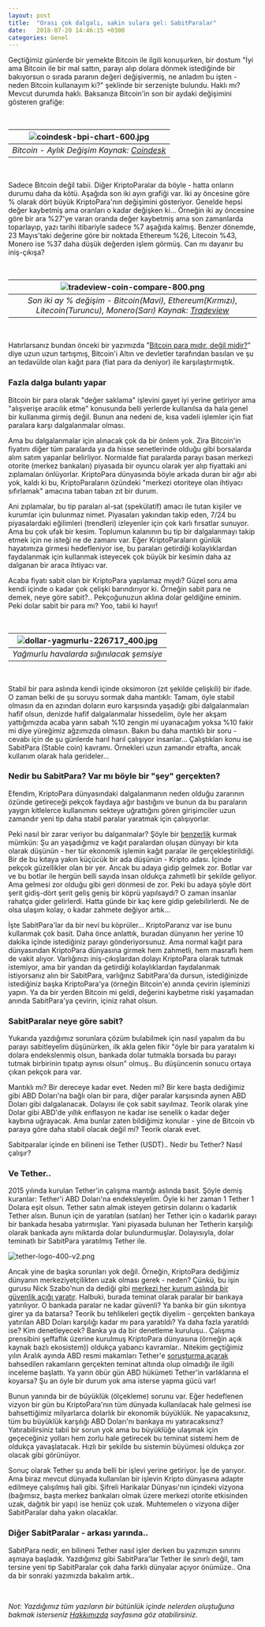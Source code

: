 ```yaml
---
layout: post
title:  "Orası çok dalgalı, sakin sulara gel: SabitParalar"
date:   2018-07-20 14:46:15 +0300
categories: Genel
---
```


Geçtiğimiz günlerde bir yemekte Bitcoin ile ilgili konuşurken, bir dostum "İyi ama Bitcoin ile bir mal sattın, parayı alıp dolara dönmek istediğinde bir bakıyorsun o sırada paranın değeri değişivermiş, ne anladım bu işten - neden Bitcoin kullanayım ki?" şeklinde bir serzenişte bulundu. Haklı mı? Mevcut durumda haklı. Baksanıza Bitcoin'in son bir aydaki değişimini gösteren grafiğe: 


&nbsp;

| ![coindesk-bpi-chart-600.jpg](/assets/coindesk-bpi-chart-600.jpg) | 
|:--:| 
| *Bitcoin - Aylık Değişim Kaynak: [Coindesk](https://www.coindesk.com/price/)* |

&nbsp; 

Sadece Bitcoin değil tabii. Diğer KriptoParalar da böyle - hatta onların durumu daha da kötü. Aşağıda son iki ayın grafiği var. İki ay öncesine göre % olarak dört büyük KriptoPara'nın değişimini gösteriyor. Genelde hepsi değer kaybetmiş ama oranları o kadar değişken ki... Örneğin iki ay öncesine göre bir ara %27'ye varan oranda değer kaybetmiş ama son zamanlarda toparlayıp, yazı tarihi itibariyle sadece %7 aşağıda kalmış. Benzer dönemde, 23 Mayıs'taki değerine göre bir noktada Ethereum %26, Litecoin %43, Monero ise %37 daha düşük değerden işlem görmüş. Can mı dayanır bu iniş-çıkışa?


&nbsp;

| ![tradeview-coin-compare-800.png](/assets/tradeview-coin-compare-800.png) | 
|:--:| 
| *Son iki ay % değişim - Bitcoin(Mavi), Ethereum(Kırmızı), Litecoin(Turuncu), Monero(Sarı) Kaynak: [Tradeview](https://www.multicoincharts.com/?chart=COINBASE:BTCUSD)* |

&nbsp;

Hatırlarsanız bundan önceki bir yazımızda "[Bitcoin para mıdır, değil midir?](/genel/2018/03/22/Bitcoin-para-mi-gercekten.html)" diye uzun uzun tartışmış, Bitcoin'i Altın ve devletler tarafından basılan ve şu an tedavülde olan kağıt para (fiat para da deniyor) ile karşılaştırmıştık. 

### Fazla dalga bulantı yapar

Bitcoin bir para olarak "değer saklama" işlevini gayet iyi yerine getiriyor ama "alışverişe aracılık etme" konusunda belli yerlerde kullanılsa da hala genel bir kullanıma girmiş değil. Bunun ana nedeni de, kısa vadeli işlemler için fiat paralara karşı dalgalanmalar olması.  

Ama bu dalgalanmalar için alınacak çok da bir önlem yok. Zira Bitcoin'in fiyatını diğer tüm paralarda ya da hisse senetlerinde olduğu gibi borsalarda alım satım yapanlar belirliyor. Normalde fiat paralarda parayı basan merkezi otorite (merkez bankaları) piyasada bir oyuncu olarak yer alıp fiyattaki ani zıplamaları önlüyorlar. KriptoPara dünyasında böyle arkada duran bir ağır abi yok, kaldı ki bu, KriptoParaların özündeki "merkezi otoriteye olan ihtiyacı sıfırlamak" amacına taban taban zıt bir durum. 

Ani zıplamalar, bu tip paraları al-sat (spekülatif) amacı ile tutan kişiler ve kurumlar için bulunmaz nimet. Piyasaları yakından takip eden, 7/24 bu piyasalardaki eğilimleri (trendleri) izleyenler için çok karlı fırsatlar sunuyor. Ama bu çok ufak bir kesim. Toplumun kalanının bu tip bir dalgalanmayı takip etmek için ne isteği ne de zamanı var. Eğer KriptoParaların günlük hayatımıza girmesi hedefleniyor ise, bu paraları getirdiği kolaylıklardan faydalanmak için kullanmak isteyecek çok büyük bir kesimin daha az dalganan bir araca ihtiyacı var. 

Acaba fiyatı sabit olan bir KriptoPara yapılamaz mıydı? Güzel soru ama kendi içinde o kadar çok çelişki barındırıyor ki. Örneğin sabit para ne demek, neye göre sabit?.. Pekçoğunuzun aklına dolar geldiğine eminim. Peki dolar sabit bir para mı? Yoo, tabii ki hayır!

&nbsp;

| ![dollar-yagmurlu-226717_400.jpg](/assets/dollar-yagmurlu-226717_400.jpg) | 
|:--:| 
| *Yağmurlu havalarda sığınılacak şemsiye* |

&nbsp;

Stabil bir para aslında kendi içinde oksimoron (zıt şekilde çelişkili) bir ifade. O zaman belki de şu soruyu sormak daha mantıklı: Tamam, öyle stabil olmasın da en azından doların euro karşısında yaşadığı gibi dalgalanmaları hafif olsun, denizde hafif dalgalanmalar hissedelim, öyle her akşam yattığımızda acaba yarın sabah %10 zengin mi uyanacağım yoksa %10 fakir mi diye yüreğimiz ağzımızda olmasın. Bakın bu daha mantıklı bir soru - cevabı için de şu günlerde harıl harıl çalışıyor insanlar... Çalıştıkları konu ise SabitPara (Stable coin) kavramı. Örnekleri uzun zamandır etrafta, ancak kullanım olarak hala gerideler... 

### Nedir bu SabitPara? Var mı böyle bir "şey" gerçekten?

Efendim, KriptoPara dünyasındaki dalgalanmanın neden olduğu zararının özünde getireceği pekçok faydaya ağır bastığını ve bunun da bu paraların yaygın kitlelerce kullanımını sekteye uğrattığını gören girişimciler uzun zamandır yeni tip daha stabil paralar yaratmak için çalışıyorlar. 

Peki nasıl bir zarar veriyor bu dalganmalar? Şöyle bir [benzerlik](https://blog.havven.io/we-need-a-decentralised-stablecoin-b3e13346c74f) kurmak mümkün: Şu an yaşadığımız ve kağıt paralardan oluşan dünyayı bir kıta olarak düşünün - her tür ekonomik işlemin kağıt paralar ile gerçekleştirildiği. Bir de bu kıtaya yakın küçücük bir ada düşünün - Kripto adası. İçinde pekçok güzellikler olan bir yer. Ancak bu adaya gidip gelmek zor. Botlar var ve bu botlar ile hergün belli sayıda insan oldukça zahmetli bir şekilde geliyor. Ama gelmesi zor olduğu gibi geri dönmesi de zor. Peki bu adaya şöyle dört şerit gidiş-dört şerit geliş geniş bir köprü yapılsaydı? O zaman insanlar rahatça gider gelirlerdi. Hatta günde bir kaç kere gidip gelebilirlerdi. Ne de olsa ulaşım kolay, o kadar zahmete değiyor artık... 

İşte SabitPara'lar da bir nevi bu köprüler... KriptoParanız var ise bunu kullanmak çok basit. Daha önce anlattık, buradan dünyanın her yerine 10 dakika içinde istediğiniz parayı gönderiyorsunuz. Ama normal kağıt para dünyasından KriptoPara dünyasına girmek hem zahmetli, hem masraflı hem de vakit alıyor. Varlığınızı iniş-çıkışlardan dolayı KriptoPara olarak tutmak istemiyor, ama bir yandan da getirdiği kolaylıklardan faydalanmak istiyorsanız alın bir SabitPara, varlığınız SabitPara'da dursun, istediğinizde istediğiniz başka KriptoPara'ya (örneğin Bitcoin'e) anında çevirin işleminizi yapın. Ya da bir yerden Bitcoin mi geldi, değerini kaybetme riski yaşamadan anında SabitPara'ya çevirin, içiniz rahat olsun.


### SabitParalar neye göre sabit?

Yukarıda yazdığımız sorunlara çözüm bulabilmek için nasıl yapalım da bu parayı sabitleyelim düşünürken, ilk akla gelen fikir "öyle bir para yaratalım ki dolara endekslenmiş olsun, bankada dolar tutmakla borsada bu parayı tutmak birbirinin tıpatıp aynısı olsun" olmuş.. Bu düşüncenin sonucu ortaya çıkan pekçok para var. 

Mantıklı mı? Bir dereceye kadar evet. Neden mi? Bir kere başta dediğimiz gibi ABD Doları'na bağlı olan bir para, diğer paralar karşısında aynen ABD Doları gibi dalgalanacak. Dolayısı ile çok sabit sayılmaz. Teorik olarak yine Dolar gibi ABD'de yıllık enflasyon ne kadar ise senelik o kadar değer kaybına uğrayacak. Ama bunlar zaten bildiğimiz konular - yine de Bitcoin vb paraya göre daha stabil olacak değil mi? Teorik olarak evet. 

Sabitparalar içinde en bilineni ise Tether (USDT).. Nedir bu Tether? Nasıl çalışır?

### Ve Tether.. 

2015 yılında kurulan Tether'in çalışma mantığı aslında basit. Şöyle demiş kuranlar: Tether'i ABD Doları'na endeksleyelim. Öyle ki her zaman 1 Tether 1 Dolara eşit olsun. Tether satın almak isteyen getirsin dolarını o kadarlık Tether alsın. Bunun için de yaratılan (satılan) her Tether için o kadarlık parayı bir bankada hesaba yatırmışlar. Yani piyasada bulunan her Tetherin karşılığı olarak bankada aynı miktarda dolar bulundurmuşlar. Dolayısıyla, dolar teminatlı bir SabitPara yaratılmış Tether ile. 


![tether-logo-400-v2.png](/assets/tether-logo-400-v2.png) 	

Ancak yine de başka sorunları yok değil. Örneğin, KriptoPara dediğimiz dünyanın merkeziyetçilikten uzak olması gerek - neden? Çünkü, bu işin gurusu Nick Szabo'nun da dediği gibi [merkezi her kurum aslında bir güvenlik açığı yaratır](https://nakamotoinstitute.org/trusted-third-parties/). Halbuki, burada teminat olarak paralar bir bankaya yatırılıyor. O bankada paralar ne kadar güvenli? Ya banka bir gün sıkıntıya girer ya da batarsa? Teorik bu tehlikeleri geçtik diyelim - gerçekten bankaya yatırılan ABD Doları karşılığı kadar mı para yaratıldı? Ya daha fazla yaratıldı ise? Kim denetleyecek? Banka ya da bir denetleme kuruluşu.. Çalışma prensibini şeffaflık üzerine kurulmuş KriptoPara dünyasına (örneğin açık kaynak bazlı ekosistem)) oldukça yabancı kavramlar..  Nitekim geçtiğimiz yılın Aralık ayında ABD resmi makamları Tether'e [soruşturma açarak](https://www.bloomberg.com/news/articles/2018-01-30/crypto-exchange-bitfinex-tether-said-to-get-subpoenaed-by-cftc) bahsedilen rakamların gerçekten teminat altında olup olmadığı ile ilgili inceleme başlattı. Ya yarın öbür gün ABD hükümeti Tether'in varlıklarına el koyarsa? Şu an öyle bir durum yok ama isterse yapma gücü var!

Bunun yanında bir de büyüklük (ölçekleme) sorunu var. Eğer hedeflenen vizyon bir gün bu KriptoPara'nın tüm dünyada kullanılacak hale gelmesi ise bahsettiğimiz milyarlarca dolarlık bir ekonomik büyüklük. Ne yapacaksınız, tüm bu büyüklük karşılığı ABD Doları'nı bankaya mı yatıracaksınız? Yatırabilirsiniz tabii bir sorun yok ama bu büyüklüğe ulaşmak için geçeceğiniz yolları hem zorlu hale getirecek bu teminat sistemi hem de oldukça yavaşlatacak. Hızlı bir şekilde bu sistemin büyümesi oldukça zor olacak gibi görünüyor.

Sonuç olarak Tether şu anda belli bir işlevi yerine getiriyor. İşe de yarıyor. Ama biraz mevcut dünyada kullanılan bir işlevin Kripto dünyasına adapte edilmeye çalışılmış hali gibi. Şifreli Harikalar Dünyası'nın içindeki vizyona (bağımsız, başta merkez bankaları olmak üzere merkezi otorite etkisinden uzak, dağıtık bir yapı) ise henüz çok uzak. Muhtemelen o vizyona diğer SabitParalar daha yakın olacaklar. 


### Diğer SabitParalar - arkası yarında..

SabitPara nedir, en bilineni Tether nasıl işler derken bu yazımızın sınırını aşmaya başladık. Yazdığımız gibi SabitPara'lar Tether ile sınırlı değil, tam tersine yeni tip SabitParalar çok daha farklı dünyalar açıyor önümüze.. Ona da bir sonraki yazımızda bakalım artık.. 


&nbsp;

*Not: Yazdığımız tüm yazıların bir bütünlük içinde nelerden oluştuğuna bakmak isterseniz [Hakkımızda](/about/) sayfasına göz atabilirsiniz.*

